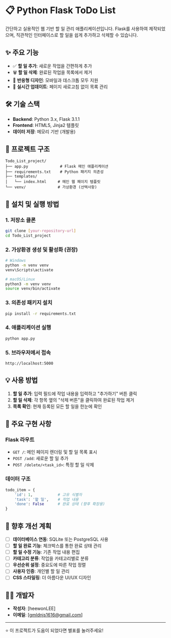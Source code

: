 # 📋 Python Flask ToDo List

간단하고 실용적인 웹 기반 할 일 관리 애플리케이션입니다. Flask를 사용하여 제작되었으며, 직관적인 인터페이스로 할 일을 쉽게 추가하고 삭제할 수 있습니다.

## ✨ 주요 기능

- ✅ **할 일 추가**: 새로운 작업을 간편하게 추가
- 🗑️ **할 일 삭제**: 완료된 작업을 목록에서 제거
- 📱 **반응형 디자인**: 모바일과 데스크톱 모두 지원
- 🔄 **실시간 업데이트**: 페이지 새로고침 없이 목록 관리

## 🛠️ 기술 스택

- **Backend**: Python 3.x, Flask 3.1.1
- **Frontend**: HTML5, Jinja2 템플릿
- **데이터 저장**: 메모리 기반 (개발용)

## 📁 프로젝트 구조

```
Todo_List_project/
├── app.py              # Flask 메인 애플리케이션
├── requirements.txt    # Python 패키지 의존성
├── templates/
│   └── index.html     # 메인 웹 페이지 템플릿
└── venv/              # 가상환경 (선택사항)
```

## 🚀 설치 및 실행 방법

### 1. 저장소 클론
```bash
git clone [your-repository-url]
cd Todo_List_project
```

### 2. 가상환경 생성 및 활성화 (권장)
```bash
# Windows
python -m venv venv
venv\Scripts\activate

# macOS/Linux
python3 -m venv venv
source venv/bin/activate
```

### 3. 의존성 패키지 설치
```bash
pip install -r requirements.txt
```

### 4. 애플리케이션 실행
```bash
python app.py
```

### 5. 브라우저에서 접속
```
http://localhost:5000
```

## 💡 사용 방법

1. **할 일 추가**: 입력 필드에 작업 내용을 입력하고 "추가하기" 버튼 클릭
2. **할 일 삭제**: 각 항목 옆의 "삭제 버튼"을 클릭하여 완료된 작업 제거
3. **목록 확인**: 현재 등록된 모든 할 일을 한눈에 확인

## 🔧 주요 구현 사항

### Flask 라우트
- `GET /`: 메인 페이지 렌더링 및 할 일 목록 표시
- `POST /add`: 새로운 할 일 추가
- `POST /delete/<task_id>`: 특정 할 일 삭제

### 데이터 구조
```python
todo_item = {
    'id': 1,           # 고유 식별자
    'task': '할 일',    # 작업 내용
    'done': False      # 완료 상태 (향후 확장용)
}
```

## 🎯 향후 개선 계획

- [ ] **데이터베이스 연동**: SQLite 또는 PostgreSQL 사용
- [ ] **할 일 완료 기능**: 체크박스를 통한 완료 상태 관리
- [ ] **할 일 수정 기능**: 기존 작업 내용 편집
- [ ] **카테고리 분류**: 작업을 카테고리별로 분류
- [ ] **우선순위 설정**: 중요도에 따른 작업 정렬
- [ ] **사용자 인증**: 개인별 할 일 관리
- [ ] **CSS 스타일링**: 더 아름다운 UI/UX 디자인

## 👨‍💻 개발자

- **작성자**: [heewonLEE]
- **이메일**: [gmldnjs1616@gmail.com]

---

⭐ 이 프로젝트가 도움이 되었다면 별표를 눌러주세요!